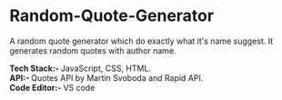 # Random-Quote-Generator
A random quote generator which do exactly what it's name suggest. It generates random quotes with author name. 

<strong>Tech Stack:- </strong>JavaScript, CSS, HTML.
<br>
<strong>API:- </strong>Quotes API by Martin Svoboda and Rapid API.
<br>
<strong>Code Editor:- </strong>VS code
